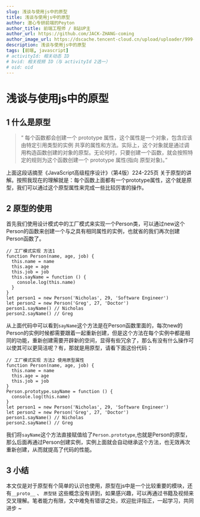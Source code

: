 ```yaml
---
slug: 浅谈与使用js中的原型
title: 浅谈与使用js中的原型
author: 潜心专研前端的Peyton
author_title: 前端工程师 / B站UP主
author_url: https://github.com/JACK-ZHANG-coming
author_image_url: https://dscache.tencent-cloud.cn/upload/uploader/999-12e331ae5bd4149e615b9056a1a05b198a70c0d7.png
description: 浅谈与使用js中的原型
tags: [前端, javascript]
# activityId: 相关动态 ID
# bvid: 相关视频 ID（与 activityId 2选一）
# oid: oid
---
```


<!-- truncate -->

# 浅谈与使用js中的原型

## 1 什么是原型

> “ 每个函数都会创建一个 prototype 属性，这个属性是一个对象，包含应该由特定引用类型的实例 共享的属性和方法。实际上，这个对象就是通过调用构造函数创建的对象的原型。无论何时，只要创建一个函数，就会按照特定的规则为这个函数创建一个 prototype 属性(指向 原型对象)。”

上面这段话摘至《JavaScript高级程序设计》（第4版）224-225页 关于原型的讲解。按照我现在的理解就是：每个函数上面都有一个prototype属性，这个就是原型，我们可以通过这个原型属性来完成一些比较厉害的操作。

## 2 原型的使用

首先我们使用设计模式中的工厂模式来实现一个Person类，可以通过new这个Person的函数来创建一个与之具有相同属性的实例，也就省的我们再次创建Person函数了。

```
// 工厂模式实现 方法1
function Person(name, age, job) {
  this.name = name
  this.age = age
  this.job = job
  this.sayName = function () {
    console.log(this.name)
  }
}
let person1 = new Person('Nicholas', 29, 'Software Engineer')
let person2 = new Person('Greg', 27, 'Doctor')
person1.sayName() // Nicholas
person2.sayName() // Greg
```

从上面代码中可以看到`sayName`这个方法是在Person函数里面的，每次new的Person的实例时候都需要跟着一起重新创建，但是这个方法在每个实例中都是相同的功能，重新创建需要开辟新的空间，显得有些冗余了，那么有没有什么操作可以使其可以更简洁呢？有，那就是用原型，请看下面这份代码：

```
// 工厂模式实现 方法2 使用原型属性
function Person(name, age, job) {
  this.name = name
  this.age = age
  this.job = job
}
Person.prototype.sayName = function () {
  console.log(this.name)
}
let person1 = new Person('Nicholas', 29, 'Software Engineer')
let person2 = new Person('Greg', 27, 'Doctor')
person1.sayName() // Nicholas
person2.sayName() // Greg
```

我们将`sayName`这个方法直接赋值给了`Person.prototype`,也就是Person的原型，那么后面再通过Person创建实例，实例上面就会自动继承这个方法，也无效再次重新创建，从而就提高了代码的性能。

## 3 小结

本文仅是对于原型有个简单的认识也使用，原型在js中是一个比较重要的模块，还有`__proto__` 、 ` 原型链 ` 这些概念没有讲到，如果感兴趣，可以再通过书籍及视频来交叉理解。笔者能力有限，文中难免有错谬之处，欢迎批评指正，一起学习，共同进步 ~